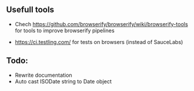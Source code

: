 ## Usefull tools

* Chech https://github.com/browserify/browserify/wiki/browserify-tools for tools to improve browserify pipelines

* https://ci.testling.com/ for tests on browsers (instead of SauceLabs)

## Todo:

* Rewrite documentation
* Auto cast ISODate string to Date object